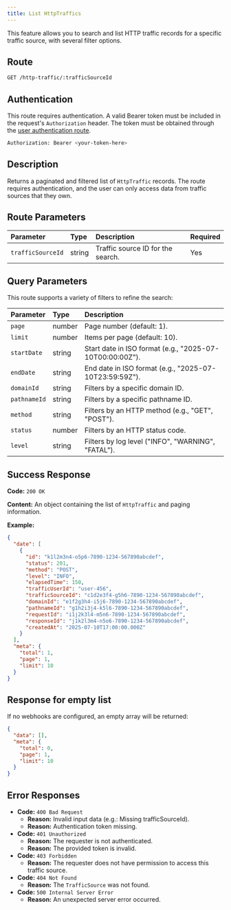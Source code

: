 ```yaml
---
title: List HttpTraffics
---
```


This feature allows you to search and list HTTP traffic records for a specific traffic source, with several filter options.

## Route

```bash
GET /http-traffic/:trafficSourceId
```

## Authentication

This route requires authentication. A valid Bearer token must be included in the request's `Authorization` header. The token must be obtained through the [user authentication route](/api/user/authuser/).

```bash
Authorization: Bearer <your-token-here>
```

## Description

Returns a paginated and filtered list of `HttpTraffic` records. The route requires authentication, and the user can only access data from traffic sources that they own.

## Route Parameters

| Parameter         | Type   | Description                       | Required |
| :---------------- | :----- | :-------------------------------- | :------- |
| `trafficSourceId` | string | Traffic source ID for the search. | Yes      |

## Query Parameters

This route supports a variety of filters to refine the search:

| Parameter    | Type   | Description                                              |
| :----------- | :----- | :------------------------------------------------------- |
| `page`       | number | Page number (default: 1).                                |
| `limit`      | number | Items per page (default: 10).                            |
| `startDate`  | string | Start date in ISO format (e.g., "2025-07-10T00:00:00Z"). |
| `endDate`    | string | End date in ISO format (e.g., "2025-07-10T23:59:59Z").   |
| `domainId`   | string | Filters by a specific domain ID.                         |
| `pathnameId` | string | Filters by a specific pathname ID.                       |
| `method`     | string | Filters by an HTTP method (e.g., "GET", "POST").         |
| `status`     | number | Filters by an HTTP status code.                          |
| `level`      | string | Filters by log level ("INFO", "WARNING", "FATAL").       |

## Success Response

**Code:** `200 OK`

**Content:** An object containing the list of `HttpTraffic` and paging information.

**Example:**

```json
{
  "date": [
    {
      "id": "k1l2m3n4-o5p6-7890-1234-567890abcdef",
      "status": 201,
      "method": "POST",
      "level": "INFO",
      "elapsedTime": 150,
      "trafficUserId": "user-456",
      "trafficSourceId": "c1d2e3f4-g5h6-7890-1234-567890abcdef",
      "domainId": "e1f2g3h4-i5j6-7890-1234-567890abcdef",
      "pathnameId": "g1h2i3j4-k5l6-7890-1234-567890abcdef",
      "requestId": "i1j2k3l4-m5n6-7890-1234-567890abcdef",
      "responseId": "j1k2l3m4-n5o6-7890-1234-567890abcdef",
      "createdAt": "2025-07-10T17:00:00.000Z"
    }
  ],
  "meta": {
    "total": 1,
    "page": 1,
    "limit": 10
  }
}
```

## Response for empty list

If no webhooks are configured, an empty array will be returned:

```json
{
  "data": [],
  "meta": {
    "total": 0,
    "page": 1,
    "limit": 10
  }
}
```

## Error Responses

- **Code:** `400 Bad Request`
  - **Reason:** Invalid input data (e.g.: Missing trafficSourceId).
  - **Reason:** Authentication token missing.
- **Code:** `401 Unauthorized`
  - **Reason:** The requester is not authenticated.
  - **Reason:** The provided token is invalid.
- **Code:** `403 Forbidden`
  - **Reason:** The requester does not have permission to access this traffic source.
- **Code:** `404 Not Found`
  - **Reason:** The `TrafficSource` was not found.
- **Code:** `500 Internal Server Error`
  - **Reason:** An unexpected server error occurred.
